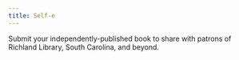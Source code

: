 ```yaml
---
title: Self-e
---
```


Submit your independently-published book to share with patrons of Richland Library, South Carolina, and beyond.
